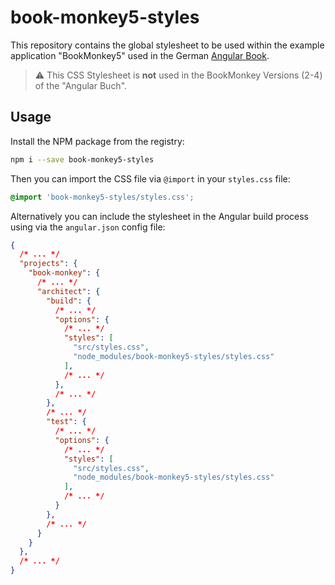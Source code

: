 # book-monkey5-styles

This repository contains the global stylesheet to be used within the example application "BookMonkey5" used in the German [Angular Book](https://angular.buch.com).

> :warning: This CSS Stylesheet is **not** used in the BookMonkey Versions (2-4) of the "Angular Buch".

## Usage

Install the NPM package from the registry:

```bash
npm i --save book-monkey5-styles
```

Then you can import the CSS file via `@import` in your `styles.css` file:

```css
@import 'book-monkey5-styles/styles.css';
```


Alternatively you can include the stylesheet in the Angular build process using via the `angular.json` config file:

```json
{
  /* ... */
  "projects": {
    "book-monkey": {
      /* ... */
      "architect": {
        "build": {
          /* ... */
          "options": {
            /* ... */
            "styles": [
              "src/styles.css",
              "node_modules/book-monkey5-styles/styles.css"
            ],
            /* ... */
          },
          /* ... */
        },
        /* ... */
        "test": {
          /* ... */
          "options": {
            /* ... */
            "styles": [
              "src/styles.css",
              "node_modules/book-monkey5-styles/styles.css"
            ],
            /* ... */
          }
        },
        /* ... */
      }
    }
  },
  /* ... */
}
```


